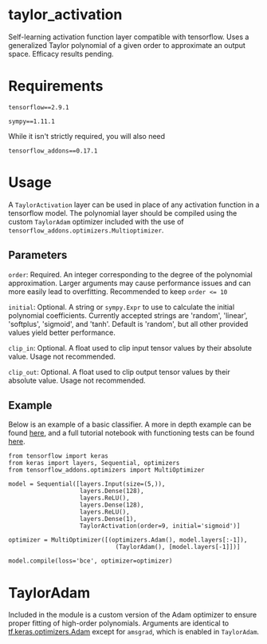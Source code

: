 # taylor_activation
Self-learning activation function layer compatible with tensorflow. Uses a generalized Taylor polynomial of a given order to approximate an output space. Efficacy results pending.

# Requirements
`tensorflow==2.9.1`

`sympy==1.11.1`

While it isn't strictly required, you will also need

`tensorflow_addons==0.17.1`

# Usage
A `TaylorActivation` layer can be used in place of any activation function in a tensorflow model. The polynomial layer should be compiled using the custom `TaylorAdam` optimizer included with the use of `tensorflow_addons.optimizers.Multioptimizer`. 

## Parameters
`order`: Required. An integer corresponding to the degree of the polynomial approximation. Larger arguments may cause performance issues and can more easily lead to overfitting. Recommended to keep `order <= 10`

`initial`: Optional. A string or `sympy.Expr` to use to calculate the initial polynomial coefficients. Currently accepted strings are 'random', 'linear', 'softplus', 'sigmoid', and 'tanh'. Default is 'random', but all other provided values yield better performance.

`clip_in`: Optional. A float used to clip input tensor values by their absolute value. Usage not recommended.

`clip_out`: Optional. A float used to clip output tensor values by their absolute value. Usage not recommended.

## Example
Below is an example of a basic classifier. A more in depth example can be found [here](example/script/link), and a full tutorial notebook with functioning tests can be found [here](tutorial/notebook/link).

```
from tensorflow import keras
from keras import layers, Sequential, optimizers
from tensorflow_addons.optimizers import MultiOptimizer

model = Sequential([layers.Input(size=(5,)),
                    layers.Dense(128),
                    layers.ReLU(),
                    layers.Dense(128),
                    layers.ReLU(),
                    layers.Dense(1),
                    TaylorActivation(order=9, initial='sigmoid')]
                    
optimizer = MultiOptimizer([(optimizers.Adam(), model.layers[:-1]),
                              (TaylorAdam(), [model.layers[-1]])]

model.compile(loss='bce', optimizer=optimizer)
```

# TaylorAdam
Included in the module is a custom version of the Adam optimizer to ensure proper fitting of high-order polynomials. Arguments are identical to [tf.keras.optimizers.Adam](https://www.tensorflow.org/api_docs/python/tf/keras/optimizers/Adam) except for `amsgrad`, which is enabled in `TaylorAdam`.
